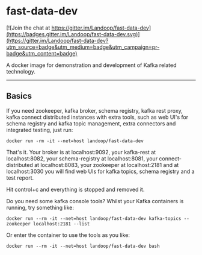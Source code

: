 # fast-data-dev #

[![Join the chat at https://gitter.im/Landoop/fast-data-dev](https://badges.gitter.im/Landoop/fast-data-dev.svg)](https://gitter.im/Landoop/fast-data-dev?utm_source=badge&utm_medium=badge&utm_campaign=pr-badge&utm_content=badge)

A docker image for demonstration and development of Kafka related technology.

---

## Basics

If you need zookeeper, kafka broker, schema registry, kafka rest proxy, kafka
connect distributed instances with extra tools, such as web UI's for schema
registry and kafka topic management, extra connectors and integrated testing,
just run:

    docker run -rm -it --net=host landoop/fast-data-dev

That's it. Your broker is at localhost:9092, your kafka-rest at localhost:8082,
your schema-registry at localhost:8081, your connect-distributed at
localhost:8083, your zookeeper at localhost:2181 and at localhost:3030 you will
find web UIs for kafka topics, schema registry and a test report.

Hit control+c and everything is stopped and removed it.

Do you need some kafka console tools? Whilst your Kafka containers is running,
try something like:

    docker run --rm -it --net=host landoop/fast-data-dev kafka-topics --zookeeper localhost:2181 --list

Or enter the container to use the tools as you like:

    docker run --rm -it --net=host landoop/fast-data-dev bash
